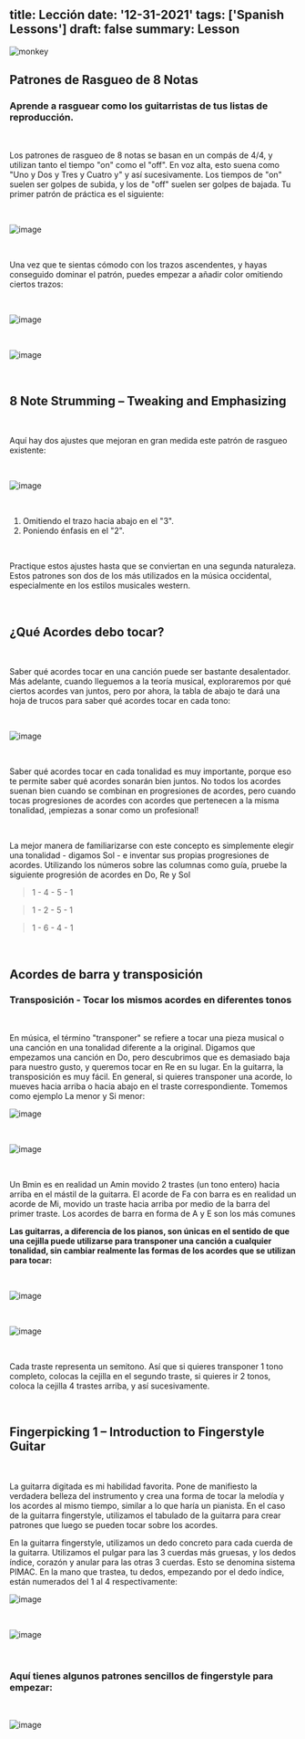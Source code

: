title: Lección
date: '12-31-2021'
tags: ['Spanish Lessons']
draft: false
summary: Lesson 
---

![monkey](/static/images/beyond-basics.jpg)

## Patrones de Rasgueo de 8 Notas

### Aprende a rasguear como los guitarristas de tus listas de reproducción.

<br />

Los patrones de rasgueo de 8 notas se basan en un compás de 4/4, y utilizan tanto el tiempo "on" como el "off". En voz alta, esto suena como "Uno y Dos y Tres y Cuatro y" y así sucesivamente. Los tiempos de "on" suelen ser golpes de subida, y los de "off" suelen ser golpes de bajada. Tu primer patrón de práctica es el siguiente:

<br />

![image](/static/images/strum4.png)

<br />

Una vez que te sientas cómodo con los trazos ascendentes, y hayas conseguido dominar el patrón, puedes empezar a añadir color omitiendo ciertos trazos:

<br />

![image](/static/images/strum5.png)

<br />


![image](/static/images/strum6.png)

<br />

## 8 Note Strumming – Tweaking and Emphasizing

<br />

Aquí hay dos ajustes que mejoran en gran medida este patrón de rasgueo existente:

<br />

![image](/static/images/strum6.png)

<br />

 1. Omitiendo el trazo hacia abajo en el "3".
 2. Poniendo énfasis en el "2".


<br />

Practique estos ajustes hasta que se conviertan en una segunda naturaleza. Estos patrones son dos de los más utilizados en la música occidental, especialmente en los estilos musicales western.

<br />

## ¿Qué Acordes debo tocar?

<br />

Saber qué acordes tocar en una canción puede ser bastante desalentador. Más adelante, cuando
lleguemos a la teoría musical, exploraremos por qué ciertos acordes van juntos, pero por ahora, la tabla de abajo te dará una hoja de trucos para saber qué acordes tocar en cada tono:

<br />

![image](/static/images/chords3.png)

<br />

Saber qué acordes tocar en cada tonalidad es muy importante, porque eso te permite saber qué
acordes sonarán bien juntos. No todos los acordes suenan bien cuando se combinan en progresiones de acordes, pero cuando tocas progresiones de acordes con acordes que pertenecen a la misma tonalidad, ¡empiezas a sonar como un profesional!


<br />

La mejor manera de familiarizarse con este concepto es simplemente elegir una tonalidad - digamos Sol - e inventar sus propias progresiones de acordes. Utilizando los números sobre las columnas como guía, pruebe la siguiente progresión de acordes en Do, Re y Sol

> 1 - 4 - 5 - 1

> 1 - 2 - 5 - 1

> 1 - 6 - 4 - 1

<br />

## Acordes de barra y transposición 

### Transposición - Tocar los mismos acordes en diferentes tonos
<br />

En música, el término "transponer" se refiere a tocar una pieza musical o una canción en una tonalidad diferente a la original. Digamos que empezamos una canción en Do, pero descubrimos que es demasiado baja para nuestro gusto, y queremos tocar en Re en su lugar. En la guitarra, la transposición es muy fácil. En general, si quieres transponer una acorde, lo mueves hacia arriba o hacia abajo en el traste correspondiente. Tomemos como ejemplo La menor y Si menor:

![image](/static/images/chords4.png)

<br />

![image](/static/images/chords5.png)

<br />

Un Bmin es en realidad un Amin movido 2 trastes (un tono entero) hacia arriba en el mástil de la guitarra. El acorde de Fa con barra es en realidad un acorde de Mi, movido un traste hacia arriba por medio de la barra del primer traste. Los acordes de barra en forma de A y E son los más comunes

**Las guitarras, a diferencia de los pianos, son únicas en el sentido de que una cejilla puede utilizarse para transponer una canción a cualquier tonalidad, sin cambiar realmente las formas de los acordes que se utilizan para tocar:**

<br />

![image](/static/images/capo1.png)

<br />

![image](/static/images/capo2.png)

<br />

Cada traste representa un semitono. Así que si quieres transponer 1 tono completo, colocas la
cejilla en el segundo traste, si quieres ir 2 tonos, coloca la cejilla 4 trastes arriba, y así sucesivamente.

<br />

## Fingerpicking 1 – Introduction to Fingerstyle Guitar

<br />

La guitarra digitada es mi habilidad favorita. Pone de manifiesto la verdadera
belleza del instrumento y crea una forma de tocar la melodía y los acordes al
mismo tiempo, similar a lo que haría un pianista. En el caso de la guitarra
fingerstyle, utilizamos el tabulado de la guitarra para crear patrones que luego se
pueden tocar sobre los acordes.

En la guitarra fingerstyle, utilizamos un dedo concreto para cada cuerda de la
guitarra. Utilizamos el pulgar para las 3 cuerdas más gruesas, y los dedos índice,
corazón y anular para las otras 3 cuerdas. Esto se denomina sistema PIMAC. En la
mano que trastea, tu dedos, empezando por el dedo índice, están numerados del 1 al 4
respectivamente:
<br />

![image](/static/images/pimac1.png)

<br />

![image](/static/images/pimac2.png)

<br />



### Aquí tienes algunos patrones sencillos de fingerstyle para empezar:

<br />

![image](/static/images/fs1.png)



